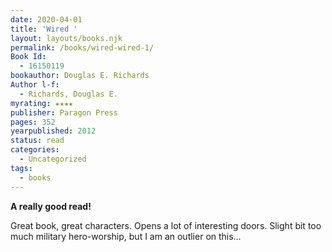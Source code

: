 ```yaml
---
date: 2020-04-01
title: 'Wired '
layout: layouts/books.njk
permalink: /books/wired-wired-1/
Book Id:
  - 16150119
bookauthor: Douglas E. Richards
Author l-f:
  - Richards, Douglas E.
myrating: ★★★★
publisher: Paragon Press
pages: 352
yearpublished: 2012
status: read
categories:
  - Uncategorized
tags:
  - books
---
```

**A really good read!**

Great book, great characters. Opens a lot of interesting doors. Slight bit too much military hero-worship, but I am an outlier on this&#8230;
